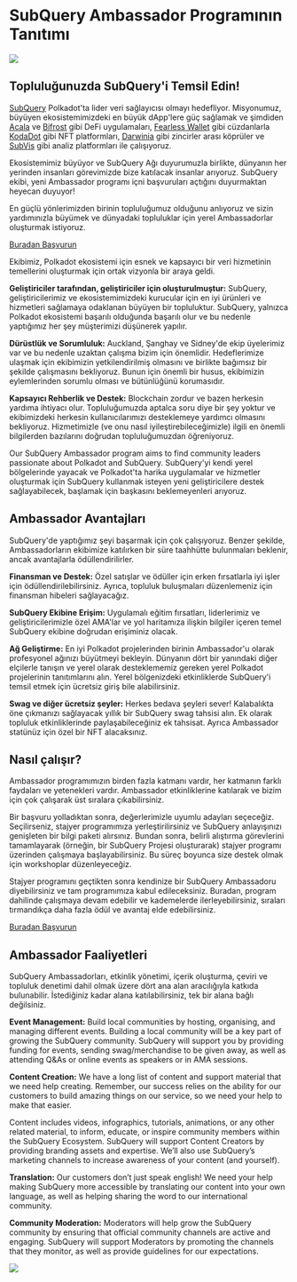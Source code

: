 # SubQuery Ambassador Programının Tanıtımı

![](https://miro.medium.com/max/1400/1*EC5wwTuoB6UK_EESGd8X8w.png)

## Topluluğunuzda SubQuery'i Temsil Edin!

[SubQuery](https://subquery.network/) Polkadot'ta lider veri sağlayıcısı olmayı hedefliyor. Misyonumuz, büyüyen ekosistemimizdeki en büyük dApp'lere güç sağlamak ve şimdiden [Acala](https://acala.network/) ve [Bifrost](https://bifrost.finance/) gibi DeFi uygulamaları, [Fearless Wallet](https://fearlesswallet.io/) gibi cüzdanlarla [KodaDot](https://kodadot.xyz/) gibi NFT platformları, [Darwinia](https://explorer.subquery.network/subquery/darwinia-network/darwinia) gibi zincirler arası köprüler ve [SubVis](https://subvis.io/) gibi analiz platformları ile çalışıyoruz.

Ekosistemimiz büyüyor ve SubQuery Ağı duyurumuzla birlikte, dünyanın her yerinden insanları görevimizde bize katılacak insanlar arıyoruz. SubQuery ekibi, yeni Ambassador programı içni başvuruları açtığını duyurmaktan heyecan duyuyor!

En güçlü yönlerimizden birinin topluluğumuz olduğunu anlıyoruz ve sizin yardımınızla büyümek ve dünyadaki topluluklar için yerel Ambassadorlar oluşturmak istiyoruz.

[Buradan Başvurun](https://forms.gle/GXBbJ6LDpNfM2v1X6)

Ekibimiz, Polkadot ekosistemi için esnek ve kapsayıcı bir veri hizmetinin temellerini oluşturmak için ortak vizyonla bir araya geldi.

**Geliştiriciler tarafından, geliştiriciler için oluşturulmuştur:** SubQuery, geliştiricilerimiz ve ekosistemimizdeki kurucular için en iyi ürünleri ve hizmetleri sağlamaya odaklanan büyüyen bir topluluktur. SubQuery, yalnızca Polkadot ekosistemi başarılı olduğunda başarılı olur ve bu nedenle yaptığımız her şey müşterimizi düşünerek yapılır.

**Dürüstlük ve Sorumluluk:** Auckland, Şanghay ve Sidney'de ekip üyelerimiz var ve bu nedenle uzaktan çalışma bizim için önemlidir. Hedeflerimize ulaşmak için ekibimizin yetkilendirilmiş olmasını ve birlikte bağımsız bir şekilde çalışmasını bekliyoruz. Bunun için önemli bir husus, ekibimizin eylemlerinden sorumlu olması ve bütünlüğünü korumasıdır.

**Kapsayıcı Rehberlik ve Destek:** Blockchain zordur ve bazen herkesin yardıma ihtiyacı olur. Topluluğumuzda aptalca soru diye bir şey yoktur ve ekibimizdeki herkesin kullanıcılarımızı desteklemeye yardımcı olmasını bekliyoruz. Hizmetimizle (ve onu nasıl iyileştirebileceğimizle) ilgili en önemli bilgilerden bazılarını doğrudan topluluğumuzdan öğreniyoruz.

Our SubQuery Ambassador program aims to find community leaders passionate about Polkadot and SubQuery. SubQuery'yi kendi yerel bölgelerinde yayacak ve Polkadot'ta harika uygulamalar ve hizmetler oluşturmak için SubQuery kullanmak isteyen yeni geliştiricilere destek sağlayabilecek, başlamak için başkasını beklemeyenleri arıyoruz.

## Ambassador Avantajları

SubQuery'de yaptığımız şeyi başarmak için çok çalışıyoruz. Benzer şekilde, Ambassadorların ekibimize katılırken bir süre taahhütte bulunmaları beklenir, ancak avantajlarla ödüllendirilirler.

**Finansman ve Destek:** Özel satışlar ve ödüller için erken fırsatlarla iyi işler için ödüllendirilebilirsiniz. Ayrıca, topluluk buluşmaları düzenlemeniz için finansman hibeleri sağlayacağız.

**SubQuery Ekibine Erişim:** Uygulamalı eğitim fırsatları, liderlerimiz ve geliştiricilerimizle özel AMA'lar ve yol haritamıza ilişkin bilgiler içeren temel SubQuery ekibine doğrudan erişiminiz olacak.

**Ağ Geliştirme:** En iyi Polkadot projelerinden birinin Ambassador'u olarak profesyonel ağınızı büyütmeyi bekleyin. Dünyanın dört bir yanındaki diğer elçilerle tanışın ve yerel olarak desteklememiz gereken yerel Polkadot projelerinin tanıtımlarını alın. Yerel bölgenizdeki etkinliklerde SubQuery'i temsil etmek için ücretsiz giriş bile alabilirsiniz.

**Swag ve diğer ücretsiz şeyler:** Herkes bedava şeyleri sever! Kalabalıkta öne çıkmanızı sağlayacak yıllık bir SubQuery swag tahsisi alın. Ek olarak topluluk etkinliklerinde paylaşabileceğiniz ek tahsisat. Ayrıca Ambassador statünüz için özel bir NFT alacaksınız.

## Nasıl çalışır?

Ambassador programımızın birden fazla katmanı vardır, her katmanın farklı faydaları ve yetenekleri vardır. Ambassador etkinliklerine katılarak ve bizim için çok çalışarak üst sıralara çıkabilirsiniz.

Bir başvuru yolladıktan sonra, değerlerimizle uyumlu adayları seçeceğiz. Seçilirseniz, stajyer programımıza yerleştirilirsiniz ve SubQuery anlayışınızı genişleten bir bilgi paketi alırsınız. Bundan sonra, belirli alıştırma görevlerini tamamlayarak (örneğin, bir SubQuery Projesi oluşturarak) stajyer programı üzerinden çalışmaya başlayabilirsiniz. Bu süreç boyunca size destek olmak için workshoplar düzenleyeceğiz.

Stajyer programını geçtikten sonra kendinize bir SubQuery Ambassadoru diyebilirsiniz ve tam programımıza kabul edileceksiniz. Buradan, program dahilinde çalışmaya devam edebilir ve kademelerde ilerleyebilirsiniz, sıraları tırmandıkça daha fazla ödül ve avantaj elde edebilirsiniz.

[Buradan Başvurun](https://forms.gle/GXBbJ6LDpNfM2v1X6)

## Ambassador Faaliyetleri

SubQuery Ambassadorları, etkinlik yönetimi, içerik oluşturma, çeviri ve topluluk denetimi dahil olmak üzere dört ana alan aracılığıyla katkıda bulunabilir. İstediğiniz kadar alana katılabilirsiniz, tek bir alana bağlı değilsiniz.

**Event Management:** Build local communities by hosting, organising, and managing different events. Building a local community will be a key part of growing the SubQuery community. SubQuery will support you by providing funding for events, sending swag/merchandise to be given away, as well as attending Q&As or online events as speakers or in AMA sessions.

**Content Creation:** We have a long list of content and support material that we need help creating. Remember, our success relies on the ability for our customers to build amazing things on our service, so we need your help to make that easier.

Content includes videos, infographics, tutorials, animations, or any other related material, to inform, educate, or inspire community members within the SubQuery Ecosystem. SubQuery will support Content Creators by providing branding assets and expertise. We’ll also use SubQuery’s marketing channels to increase awareness of your content (and yourself).

**Translation:** Our customers don’t just speak english! We need your help making SubQuery more accessible by translating our content into your own language, as well as helping sharing the word to our international community.

**Community Moderation:** Moderators will help grow the SubQuery community by ensuring that official community channels are active and engaging. SubQuery will support Moderators by promoting the channels that they monitor, as well as provide guidelines for our expectations.

![](https://miro.medium.com/max/1400/1*xj6_UL1ZWYzlLmlVk25JzQ.png)